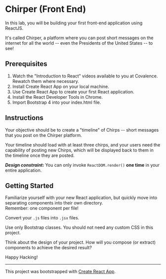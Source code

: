 
# Chirper (Front End)

In this lab, you will be building your first front-end application using ReactJS.

It's called Chirper, a platform where you can post short messages on the internet for all the world -- even the Presidents of the United States -- to see!

## Prerequisites

1.  Watch the "Introduction to React" videos available to you at Covalence. Rewatch them where necessary.
2.  Install Create React App on your local machine.
3.  Use Create React App to create your first React application.
4.  Install the React Developer Tools in Chrome.
5.  Import Bootstrap 4 into your index.html file.

## Instructions

Your objective should be to create a "timeline" of Chirps -- short messages that you post on the Chirper platform.

Your timeline should load with at least three chirps, and your users need the capability of posting new Chirps, which will be displayed back to them in the timeline once they are posted.

**_Design constraint:_**  You can only invoke  `ReactDOM.render()`  **one time**  in your entire application.

## Getting Started

Familiarize yourself with your new React application, but quickly move into separating components into their own directory.  
Remember: one component per file!

Convert your  `.js`  files into  `.jsx`  files.

Use only Bootstrap classes. You should not need any custom CSS in this project.

Think about the design of your project. How will you compose (or extract) components to achieve the desired result?

Happy Hacking!

<hr>

This project was bootstrapped with [Create React App](https://github.com/facebookincubator/create-react-app).